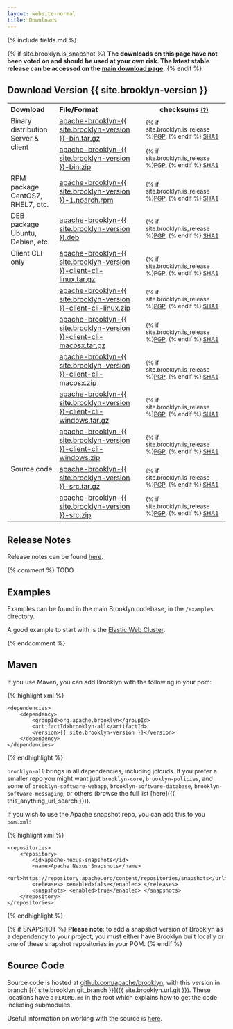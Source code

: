 ```yaml
---
layout: website-normal
title: Downloads
---
```

{% include fields.md %}

{% if site.brooklyn.is_snapshot %}
**The downloads on this page have not been voted on and should be used at your own risk.
The latest stable release can be accessed on the [main download page](/website/download/).**
{% endif %}


## Download Version {{ site.brooklyn-version }}

<table class="table">
  <tr>
	<th style='text-align:left'>Download</th>
	<th style='text-align:left'>File/Format</th>
	<th>checksums <small><a href="/website/download/verify.html" title='Instructions on verifying the integrity of your downloads.{% if site.brooklyn.is_snapshot %} May not be available for SNAPSHOT artifacts.{% endif %}'>(?)</a></small></th>
  </tr>
  <tr>
	<td style='text-align:left;vertical-align:top' rowspan='2'>Binary distribution<br />Server &amp; client</td>
	<td style='text-align:left'><a href='{{ site.brooklyn.download_prefix }}-bin.tar.gz' title='Download TGZ archive'>apache-brooklyn-{{ site.brooklyn-version }}-bin.tar.gz</a></td>
	<td ><small>
	  {% if site.brooklyn.is_release %}<a href='{{ site.brooklyn.hash_download_prefix }}-bin.tar.gz.asc'>PGP</a>, {% endif %}
	  <a href='{{ site.hash_brooklyn.download_prefix }}-bin.tar.gz.sha1'>SHA1</a></small></td>
  </tr>
  <tr>
	<td style='text-align:left'><a href='{{ site.brooklyn.download_prefix }}-bin.zip' title='Download ZIP archive'>apache-brooklyn-{{ site.brooklyn-version }}-bin.zip</a></td>
	<td><small>
	  {% if site.brooklyn.is_release %}<a href='{{ site.brooklyn.hash_download_prefix }}-bin.zip.asc'>PGP</a>, {% endif %}
	  <a href='{{ site.brooklyn.hash_download_prefix }}-bin.zip.sha1'>SHA1</a></small></td>
  </tr>
  <tr>
	<td style='text-align:left;vertical-align:top'>RPM package<br />CentOS7, RHEL7, etc.</td>
	<td style='text-align:left'><a href='{{ site.brooklyn.download_prefix }}-1.noarch.rpm' title='Download RPM package'>apache-brooklyn-{{ site.brooklyn-version }}-1.noarch.rpm</a></td>
	<td><small>
	  {% if site.brooklyn.is_release %}<a href='{{ site.brooklyn.hash_download_prefix }}-1.noarch.rpm.asc'>PGP</a>, {% endif %}
	  <a href='{{ site.brooklyn.hash_download_prefix }}-1.noarch.rpm.sha1'>SHA1</a></small></td>
  </tr>
  <tr>
	<td style='text-align:left;vertical-align:top'>DEB package<br />Ubuntu, Debian, etc.</td>
	<td style='text-align:left'><a href='{{ site.brooklyn.download_prefix }}.deb' title='Download DEB package'>apache-brooklyn-{{ site.brooklyn-version }}.deb</a></td>
	<td><small>
	  {% if site.brooklyn.is_release %}<a href='{{ site.brooklyn.hash_download_prefix }}.deb.asc'>PGP</a>, {% endif %}
	  <a href='{{ site.brooklyn.hash_download_prefix }}.deb.sha1'>SHA1</a></small></td>
  </tr>
  <tr>
	<td style='text-align:left;vertical-align:top' rowspan='6'>Client CLI only</td>
	<td style='text-align:left'><a href='{{ site.brooklyn.download_prefix }}-client-cli-linux.tar.gz' title='Download client CLI linux TGZ archive'>apache-brooklyn-{{ site.brooklyn-version }}-client-cli-linux.tar.gz</a></td>
	<td ><small>
	  {% if site.brooklyn.is_release %}<a href='{{ site.brooklyn.hash_download_prefix }}-client-cli-linux.tar.gz.asc'>PGP</a>, {% endif %}
	  <a href='{{ site.hash_brooklyn.download_prefix }}-client-cli-linux.tar.gz.sha1'>SHA1</a></small></td>
  </tr>
  <tr>
	<td style='text-align:left'><a href='{{ site.brooklyn.download_prefix }}-client-cli-linux.zip' title='Download client CLI linux ZIP archive'>apache-brooklyn-{{ site.brooklyn-version }}-client-cli-linux.zip</a></td>
	<td><small>
	  {% if site.brooklyn.is_release %}<a href='{{ site.brooklyn.hash_download_prefix }}-client-cli-linux.zip.asc'>PGP</a>, {% endif %}
	  <a href='{{ site.brooklyn.hash_download_prefix }}-client-cli-linux.zip.sha1'>SHA1</a></small></td>
  </tr>
  <tr>
	<td style='text-align:left'><a href='{{ site.brooklyn.download_prefix }}-client-cli-macosx.tar.gz' title='Download client CLI macosx TGZ archive'>apache-brooklyn-{{ site.brooklyn-version }}-client-cli-macosx.tar.gz</a></td>
	<td ><small>
	  {% if site.brooklyn.is_release %}<a href='{{ site.brooklyn.hash_download_prefix }}-client-cli-macosx.tar.gz.asc'>PGP</a>, {% endif %}
	  <a href='{{ site.hash_brooklyn.download_prefix }}-client-cli-macosx.tar.gz.sha1'>SHA1</a></small></td>
  </tr>
  <tr>
	<td style='text-align:left'><a href='{{ site.brooklyn.download_prefix }}-client-cli-macosx.zip' title='Download client CLI macosx ZIP archive'>apache-brooklyn-{{ site.brooklyn-version }}-client-cli-macosx.zip</a></td>
	<td><small>
	  {% if site.brooklyn.is_release %}<a href='{{ site.brooklyn.hash_download_prefix }}-client-cli-macosx.zip.asc'>PGP</a>, {% endif %}
	  <a href='{{ site.brooklyn.hash_download_prefix }}-client-cli-macosx.zip.sha1'>SHA1</a></small></td>
  </tr>
  <tr>
	<td style='text-align:left'><a href='{{ site.brooklyn.download_prefix }}-client-cli-windows.tar.gz' title='Download client CLI windows TGZ archive'>apache-brooklyn-{{ site.brooklyn-version }}-client-cli-windows.tar.gz</a></td>
	<td ><small>
	  {% if site.brooklyn.is_release %}<a href='{{ site.brooklyn.hash_download_prefix }}-client-cli-windows.tar.gz.asc'>PGP</a>, {% endif %}
	  <a href='{{ site.hash_brooklyn.download_prefix }}-client-cli-windows.tar.gz.sha1'>SHA1</a></small></td>
  </tr>
  <tr>
	<td style='text-align:left'><a href='{{ site.brooklyn.download_prefix }}-client-cli-windows.zip' title='Download client CLI windows ZIP archive'>apache-brooklyn-{{ site.brooklyn-version }}-client-cli-windows.zip</a></td>
	<td><small>
	  {% if site.brooklyn.is_release %}<a href='{{ site.brooklyn.hash_download_prefix }}-client-cli-windows.zip.asc'>PGP</a>, {% endif %}
	  <a href='{{ site.brooklyn.hash_download_prefix }}-client-cli-windows.zip.sha1'>SHA1</a></small></td>
  </tr>
  <tr>
	<td style='text-align:left;vertical-align:top' rowspan='2'>Source code</td>
	<td style='text-align:left'><a href='{{ site.brooklyn.download_prefix }}-src.tar.gz' title='Download source TGZ archive'>apache-brooklyn-{{ site.brooklyn-version }}-src.tar.gz</a></td>
	<td ><small>
	  {% if site.brooklyn.is_release %}<a href='{{ site.brooklyn.hash_download_prefix }}-src.tar.gz.asc'>PGP</a>, {% endif %}
	  <a href='{{ site.hash_brooklyn.download_prefix }}-src.tar.gz.sha1'>SHA1</a></small></td>
  </tr>
  <tr>
	<td style='text-align:left'><a href='{{ site.brooklyn.download_prefix }}-src.zip' title='Download source ZIP archive'>apache-brooklyn-{{ site.brooklyn-version }}-src.zip</a></td>
	<td><small>
	  {% if site.brooklyn.is_release %}<a href='{{ site.brooklyn.hash_download_prefix }}-src.zip.asc'>PGP</a>, {% endif %}
	  <a href='{{ site.brooklyn.hash_download_prefix }}-src.zip.sha1'>SHA1</a></small></td>
  </tr>
</table>


## Release Notes

Release notes can be found [here](/guide/misc/release-notes.md).

{% comment %}
TODO
<a name="examples"></a>

## Examples

Examples can be found in the main Brooklyn codebase, in the `/examples` directory.

A good example to start with is the [Elastic Web Cluster](/guide/use/examples/webcluster.md).

{% endcomment %}

<a name="maven"></a>

## Maven

If you use Maven, you can add Brooklyn with the following in your pom:

<!-- the comment is included due to a jekyll/highlight bug which
     removes indentation on the first line in a highlight block;
     we want the actual XML indented so you can cut and paste into a pom.xml sensibly -->  
{% highlight xml %}
<!-- include all Brooklyn items in our project -->
    <dependencies>
        <dependency>
            <groupId>org.apache.brooklyn</groupId>
            <artifactId>brooklyn-all</artifactId>
            <version>{{ site.brooklyn-version }}</version>
        </dependency>
    </dependencies>
{% endhighlight %}

`brooklyn-all` brings in all dependencies, including jclouds.
If you prefer a smaller repo you might want just ``brooklyn-core``,  ``brooklyn-policies``, 
and some of ``brooklyn-software-webapp``,  ``brooklyn-software-database``, ``brooklyn-software-messaging``, or others
(browse the full list [here]({{ this_anything_url_search }})).

If you wish to use the Apache snapshot repo, you can add this to you `pom.xml`:

{% highlight xml %}
<!-- include repos for snapshot items and other dependencies -->
    <repositories>
        <repository>
            <id>apache-nexus-snapshots</id>
            <name>Apache Nexus Snapshots</name>
            <url>https://repository.apache.org/content/repositories/snapshots</url>
            <releases> <enabled>false</enabled> </releases>
            <snapshots> <enabled>true</enabled> </snapshots>
        </repository>
    </repositories>
{% endhighlight %}

{% if SNAPSHOT %}
**Please note**: to add a snapshot version of Brooklyn as a dependency to your project, 
you must either have Brooklyn built locally or one of these snapshot repositories in your POM.
{% endif %}


<a name="source"></a>

## Source Code

Source code is hosted at [github.com/apache/brooklyn](http://github.com/apache/brooklyn),
with this version in branch [{{ site.brooklyn.git_branch }}]({{ site.brooklyn.url.git }}).
These locations have a `README.md` in the root which explains how to get the code including
submodules.

Useful information on working with the source is [here](/guide/dev).
